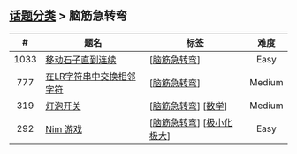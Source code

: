 <!--|This file generated by command(leetcode tag); DO NOT EDIT.            |-->
<!--+----------------------------------------------------------------------+-->
<!--|@author    Openset <openset.wang@gmail.com>                           |-->
<!--|@link      https://github.com/openset                                 |-->
<!--|@home      https://github.com/openset/leetcode                        |-->
<!--+----------------------------------------------------------------------+-->

## [话题分类](https://github.com/openset/leetcode/blob/master/tag/README.md) > 脑筋急转弯

| # | 题名 | 标签 | 难度 |
| :-: | - | - | :-: |
| 1033 | [移动石子直到连续](https://github.com/openset/leetcode/tree/master/problems/moving-stones-until-consecutive) | [[脑筋急转弯](https://github.com/openset/leetcode/tree/master/tag/brainteaser/README.md)]  | Easy |
| 777 | [在LR字符串中交换相邻字符](https://github.com/openset/leetcode/tree/master/problems/swap-adjacent-in-lr-string) | [[脑筋急转弯](https://github.com/openset/leetcode/tree/master/tag/brainteaser/README.md)]  | Medium |
| 319 | [灯泡开关](https://github.com/openset/leetcode/tree/master/problems/bulb-switcher) | [[脑筋急转弯](https://github.com/openset/leetcode/tree/master/tag/brainteaser/README.md)] [[数学](https://github.com/openset/leetcode/tree/master/tag/math/README.md)]  | Medium |
| 292 | [Nim 游戏](https://github.com/openset/leetcode/tree/master/problems/nim-game) | [[脑筋急转弯](https://github.com/openset/leetcode/tree/master/tag/brainteaser/README.md)] [[极小化极大](https://github.com/openset/leetcode/tree/master/tag/minimax/README.md)]  | Easy |
